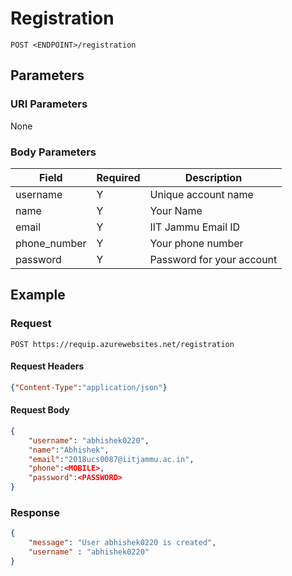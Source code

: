 # Registration
    POST <ENDPOINT>/registration

## Parameters
### URI Parameters
None
### Body Parameters
Field | Required | Description
--- | --- | ---
username | Y | Unique account name
name | Y | Your Name
email | Y | IIT Jammu Email ID
phone_number | Y | Your phone number
password | Y | Password for your account

## Example
### Request

    POST https://requip.azurewebsites.net/registration

#### Request Headers
```json
{"Content-Type":"application/json"}
```
#### Request Body    
```json
{
    "username": "abhishek0220",
    "name":"Abhishek",
    "email":"2018ucs0087@iitjammu.ac.in",
    "phone":<MOBILE>,
    "password":<PASSWORD>
}
```

### Response   
```json
{
    "message": "User abhishek0220 is created",
    "username" : "abhishek0220"
}
```